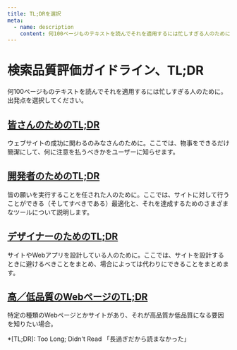 ```yaml
---
title: TL;DRを選択
meta:
  - name: description
    content: 何100ページものテキストを読んでそれを適用するには忙しすぎる人のために。TL;DRを選択。
---
```


# 検索品質評価ガイドライン、TL;DR

何100ページものテキストを読んでそれを適用するには忙しすぎる人のために。出発点を選択してください。

## [皆さんのためのTL;DR](/ja/tldr/for-everyone.html)

ウェブサイトの成功に関わるのみなさんのために。ここでは、物事をできるだけ簡潔にして、何に注意を払うべきかをユーザーに知らせます。

## [開発者のためのTL;DR](/ja/tldr/for-developers.html)

皆の願いを実行することを任された人のために。ここでは、サイトに対して行うことができる（そしてすべきである）最適化と、それを達成するためのさまざまなツールについて説明します。

## [デザイナーのためのTL;DR](/ja/tldr/for-designers.html)

サイトやWebアプリを設計している人のために。ここでは、サイトを設計するときに避けるべきことをまとめ、場合によっては代わりにできることをまとめます。

## [高／低品質のWebページのTL;DR](/tldr/quality-characteristics.html)

特定の種類のWebページとかサイトがあり、それが高品質か低品質になる要因を知りたい場合。

*[TL;DR]: Too Long; Didn't Read 「長過ぎだから読まなかった」
